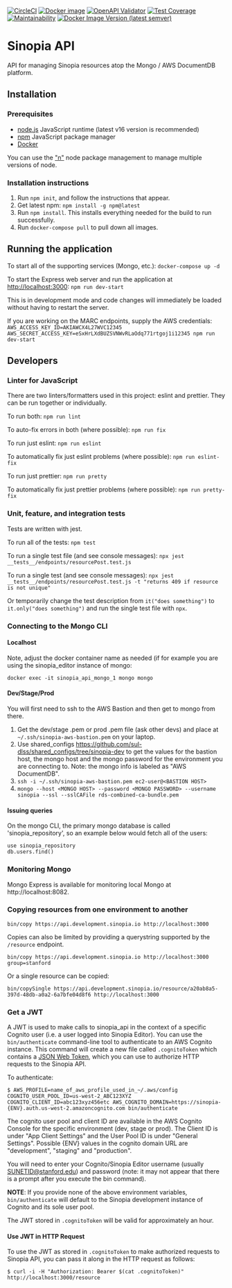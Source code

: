 [![CircleCI](https://circleci.com/gh/LD4P/sinopia_api.svg?style=svg)](https://circleci.com/gh/LD4P/sinopia_api)
[![Docker image](https://images.microbadger.com/badges/image/ld4p/sinopia_api.svg)](https://microbadger.com/images/ld4p/sinopia_api "Get your own image badge on microbadger.com")
[![OpenAPI Validator](http://validator.swagger.io/validator?url=https://raw.githubusercontent.com/LD4P/sinopia_api/main/openapi.yml)](http://validator.swagger.io/validator/debug?url=https://raw.githubusercontent.com/LD4P/sinopia_api/main/openapi.yml)
[![Test Coverage](https://api.codeclimate.com/v1/badges/8cfcf854f776a8c16e4a/test_coverage)](https://codeclimate.com/github/LD4P/sinopia_api/test_coverage)
[![Maintainability](https://api.codeclimate.com/v1/badges/8cfcf854f776a8c16e4a/maintainability)](https://codeclimate.com/github/LD4P/sinopia_api/maintainability)
[![Docker Image Version (latest semver)](https://img.shields.io/docker/v/ld4p/sinopia_api?sort=semver)](https://hub.docker.com/repository/docker/ld4p/sinopia_api/tags?page=1&ordering=last_updated)

# Sinopia API

API for managing Sinopia resources atop the Mongo / AWS DocumentDB platform.

## Installation

### Prerequisites

* [node.js](https://nodejs.org/en/download/) JavaScript runtime (latest v16 version is recommended)
* [npm](https://www.npmjs.com/) JavaScript package manager
* [Docker](https://www.docker.com/)

You can use the ["n"](https://www.npmjs.com/package/n) node package management to manage multiple versions of node.

### Installation instructions

1.  Run `npm init`, and follow the instructions that appear.
2.  Get latest npm: `npm install -g npm@latest`
3.  Run `npm install`. This installs everything needed for the build to run successfully.
4.  Run `docker-compose pull` to pull down all images.

## Running the application
To start all of the supporting services (Mongo, etc.):
`docker-compose up -d`

To start the Express web server and run the application at [http://localhost:3000](http://localhost:3000):
`npm run dev-start`

This is in development mode and code changes will immediately be loaded without having to restart the server.

If you are working on the MARC endpoints, supply the AWS credentials:
`AWS_ACCESS_KEY_ID=AKIAWCX4L27WVC12345 AWS_SECRET_ACCESS_KEY=eSxHrLXdBUZSVNWvRLaOdq771rtgoj1i12345 npm run dev-start`

## Developers

### Linter for JavaScript

There are two linters/formatters used in this project: eslint and prettier.
They can be run together or individually.

To run both:
`npm run lint`

To auto-fix errors in both (where possible):
`npm run fix`

To run just eslint:
`npm run eslint`

To automatically fix just eslint problems (where possible):
`npm run eslint-fix`

To run just prettier:
`npm run pretty`

To automatically fix just prettier problems (where possible):
`npm run pretty-fix`

### Unit, feature, and integration tests

Tests are written with jest.

To run all of the tests:
`npm test`

To run a single test file (and see console messages):
`npx jest __tests__/endpoints/resourcePost.test.js`

To run a single test (and see console messages):
`npx jest __tests__/endpoints/resourcePost.test.js -t "returns 409 if resource is not unique"`

Or temporarily change the test description from `it("does something")` to `it.only("does something")` and run the single test file with `npx`.

### Connecting to the Mongo CLI

#### Localhost

Note, adjust the docker container name as needed (if for example you are using the sinopia_editor instance of mongo:

`docker exec -it sinopia_api_mongo_1 mongo mongo`

#### Dev/Stage/Prod

You will first need to ssh to the AWS Bastion and then get to mongo from there.

1. Get the dev/stage .pem or prod .pem file (ask other devs) and place at `~/.ssh/sinopia-aws-bastion.pem` on your laptop.
2. Use shared_configs https://github.com/sul-dlss/shared_configs/tree/sinopia-dev to get the values for the bastion host, the mongo host and the mongo password for the environment you are connecting to.  Note: the mongo info is labeled as "AWS DocumentDB".
3. `ssh -i ~/.ssh/sinopia-aws-bastion.pem ec2-user@<BASTION HOST>`
4. `mongo --host <MONGO HOST> --password <MONGO PASSWORD> --username sinopia --ssl --sslCAFile rds-combined-ca-bundle.pem`

#### Issuing queries

On the mongo CLI, the primary mongo database is called 'sinopia_repository', so an example below would fetch all of the users:

```
use sinopia_repository
db.users.find()
```

### Monitoring Mongo
Mongo Express is available for monitoring local Mongo at http://localhost:8082.

### Copying resources from one environment to another
```
bin/copy https://api.development.sinopia.io http://localhost:3000
```

Copies can also be limited by providing a querystring supported by the `/resource` endpoint.
```
bin/copy https://api.development.sinopia.io http://localhost:3000 group=stanford
```

Or a single resource can be copied:
```
bin/copySingle https://api.development.sinopia.io/resource/a20ab8a5-397d-48db-a0a2-6a7bfe04d8f6 http://localhost:3000
```

### Get a JWT

A JWT is used to make calls to sinopia_api in the context of a specific Cognito user (i.e. a user logged into Sinopia Editor). You can use the `bin/authenticate` command-line tool to authenticate to an AWS Cognito instance. This command will create a new file called `.cognitoToken` which contains a [JSON Web Token](https://jwt.io/), which you can use to authorize HTTP requests to the Sinopia API.

To authenticate:

```shell
$ AWS_PROFILE=name_of_aws_profile_used_in_~/.aws/config COGNITO_USER_POOL_ID=us-west-2_ABC123XYZ COGNITO_CLIENT_ID=abc123xyz456etc AWS_COGNITO_DOMAIN=https://sinopia-{ENV}.auth.us-west-2.amazoncognito.com bin/authenticate
```

The cognito user pool and client ID are available in the AWS Cognito Console for the specific environment (dev, stage or prod). The Client ID is under "App Client Settings" and the User Pool ID is under "General Settings". Possible {ENV} values in the cognito domain URL are "development", "staging" and "production".

You will need to enter your Cognito/Sinopia Editor username (usually SUNETID@stanford.edu) and password (note: it may not appear that there is a prompt after you execute the bin command).

**NOTE**: If you provide none of the above environment variables, `bin/authenticate` will default to the Sinopia development instance of Cognito and its sole user pool.

The JWT stored in `.cognitoToken` will be valid for approximately an hour.

#### Use JWT in HTTP Request

To use the JWT as stored in `.cognitoToken` to make authorized requests to Sinopia API, you can pass it along in the HTTP request as follows:

```shell
$ curl -i -H "Authorization: Bearer $(cat .cognitoToken)" http://localhost:3000/resource
```
